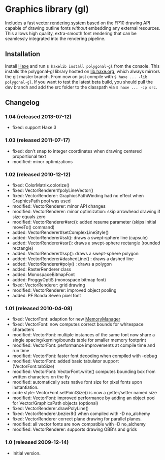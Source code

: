 # Graphics library (gl)
Includes a fast [vector rendering system](http://lab.polygonal.de/?p=916) based on the FP10 drawing API capable of drawing outline fonts *without* embedding any external resources. This allows high quality, extra-smooth font rendering that can be seamlessly integrated into the rendering pipeline.

## Installation
Install [Haxe](http://haxe.org/download) and run `$ haxelib install polygonal-gl` from the console.
This installs the polygonal-gl library hosted on [lib.haxe.org](http://lib.haxe.org/p/polygonal-gl), which always mirrors the git master branch. From now on just compile with `$ haxe ... -lib polygonal-gl`.
If you want to test the latest beta build, you should pull the dev branch and add the src folder to the classpath via `$ haxe ... -cp src`.

## Changelog

### 1.04 (released 2013-07-12)

 * fixed: support Haxe 3

### 1.03 (released 2011-07-17)

 * fixed: don't snap to integer coordinates when drawing centered proportional text
 * modified: minor optimizations

### 1.02 (released 2010-12-12)

 * fixed: ColorMatrix.colorize()
 * fixed: VectorRenderer#polyLineVector()
 * fixed: VectorRenderer: GraphicsPathWinding had no effect when GraphicsPath pool was used
 * modified: VectorRenderer: minor API changes
 * modified: VectorRenderer: minor optimization: skip arrowhead drawing if size equals zero
 * modified: VectorRenderer#arc(): added resume parameter (skips initial moveTo() command)
 * added: VectorRenderer#setComplexLineStyle()
 * added: VectorRenderer#ssl(): draws a swept-sphere line (capsule)
 * added: VectorRenderer#ssr(): draws a swept-sphere rectangle (rounded rectangle)
 * added: VectorRenderer#ssp(): draws a swept-sphere polygon
 * added: VectorRenderer#dashedLine() : draws a dashed line
 * added: VectorRenderer#poly() : draws a polygon
 * added: RasterRenderer class
 * added: MonospaceBitmapFont
 * added: ProggyOptiS (monospace bitmap font)
 * fixed: VectorRenderer: grid drawing
 * modified: VectorRenderer: improved object pooling
 * added: PF Ronda Seven pixel font

### 1.01 (released 2010-04-08)

 * fixed: VectorFont: adaption for new [MemoryManager](http://lab.polygonal.de/?p=1230)
 * fixed: VectorFont: now computes correct bounds for whitespace characters
 * modified: VectorFont: multiple instances of the same font now share a single spacing/kerning/bounds table for smaller memory footprint
 * modified: VectorFont: performance improvements at compile time and run time
 * modified: VectorFont: faster font decoding when compiled with -debug
 * modified: VectorFont: added basic tabulator support (VectorFont.tabSize)
 * modified: VectorFont: VectorFont.write() computes bounding box from written characters on the fly
 * modified: automatically sets native font size for pixel fonts upon instantiation.
 * code style: VectorFont.setPointSize() is now a getter/setter named size
 * modified: VectorFont: improved performance by adding an object pool for Vector/GraphicsPath objects (optional)
 * fixed: VectorRenderer.drawPolyLine()
 * fixed: VectorRenderer.bezier8() when compiled with -D no_alchemy
 * fixed: VectorRenderer correct plane drawing for parallel planes.
 * modified: all vector fonts are now compatible with -D no_alchemy
 * modified: VectorRenderer: supports drawing OBB's and grids

### 1.0 (released 2009-12-14)

 * Initial version.